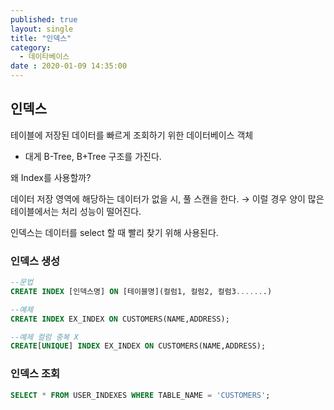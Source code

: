 ```yaml
---
published: true
layout: single
title: "인덱스"
category:
  - 데이타베이스
date : 2020-01-09 14:35:00
---
```


## 인덱스

테이블에 저장된 데이터를 빠르게 조회하기 위한 데이터베이스 객체

- 대게 B-Tree, B+Tree 구조를 가진다.

왜 Index를 사용할까?

데이터 저장 영역에 해당하는 데이터가 없을 시, 풀 스캔을 한다. → 이럴 경우 양이 많은 테이블에서는 처리 성능이 떨어진다.

인덱스는 데이터를 select 할 때 빨리 찾기 위해 사용된다.



### 인덱스 생성

```sql
--문법 
CREATE INDEX [인덱스명] ON [테이블명](컬럼1, 컬럼2, 컬럼3.......)

--예제
CREATE INDEX EX_INDEX ON CUSTOMERS(NAME,ADDRESS); 

--예제 컬럼 중복 X
CREATE[UNIQUE] INDEX EX_INDEX ON CUSTOMERS(NAME,ADDRESS);
```



### 인덱스 조회

```sql
SELECT * FROM USER_INDEXES WHERE TABLE_NAME = 'CUSTOMERS';
```

